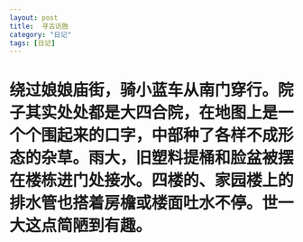 ```yaml
---
layout: post
title:  寻古访胜
category: "日记"
tags: [日记]
---
```

# 绕过娘娘庙街，骑小蓝车从南门穿行。院子其实处处都是大四合院，在地图上是一个个围起来的口字，中部种了各样不成形态的杂草。雨大，旧塑料提桶和脸盆被摆在楼栋进门处接水。四楼的、家园楼上的排水管也搭着房檐或楼面吐水不停。世一大这点简陋到有趣。